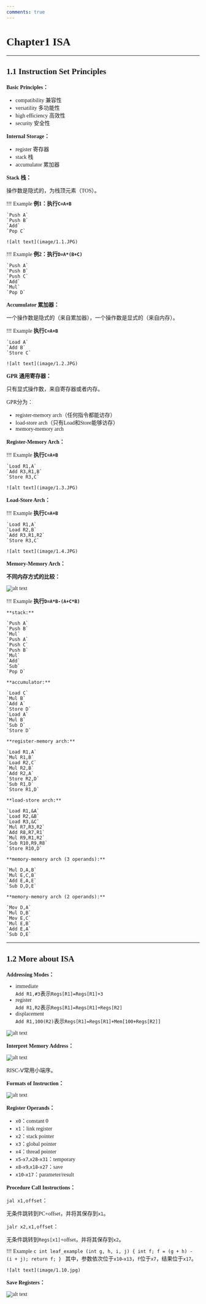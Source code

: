 ```yaml
---
comments: true
---
```


<span style="font-family: 'Times New Roman';">

# Chapter1 ISA

***

## 1.1 Instruction Set Principles

**Basic Principles：**

* compatibility 兼容性
* versatility 多功能性
* high efficiency 高效性
* security 安全性

**Internal Storage：**

* register 寄存器
* stack 栈
* accumulator 累加器

**Stack 栈：**

操作数是隐式的，为栈顶元素（TOS）。

!!! Example
    **例1：执行`C=A+B`**

    `Push A`  
    `Push B`  
    `Add`  
    `Pop C`  

    ![alt text](image/1.1.JPG)  

!!! Example
    **例2：执行`D=A*(B+C)`**

    `Push A`  
    `Push B`  
    `Push C`  
    `Add`  
    `Mul`  
    `Pop D`  

**Accumulator 累加器：**

一个操作数是隐式的（来自累加器），一个操作数是显式的（来自内存）。

!!! Example
    **执行`C=A+B`**

    `Load A`  
    `Add B`  
    `Store C`

    ![alt text](image/1.2.JPG)

**GPR 通用寄存器：**

只有显式操作数，来自寄存器或者内存。

GPR分为：

* register-memory arch（任何指令都能访存）
* load-store arch（只有Load和Store能够访存）
* memory-memory arch

**Register-Memory Arch：**

!!! Example
    **执行`C=A+B`**

    `Load R1,A`  
    `Add R3,R1,B`  
    `Store R3,C`  

    ![alt text](image/1.3.JPG)

**Load-Store Arch：**

!!! Example
    **执行`C=A+B`**

    `Load R1,A`  
    `Load R2,B`  
    `Add R3,R1,R2`  
    `Store R3,C`  

    ![alt text](image/1.4.JPG)

**Memory-Memory Arch：**

**不同内存方式的比较：**

![alt text](image/1.5.jpg)

!!! Example
    **执行`D=A*B-(A+C*B)`**

    **stack:**

    `Push A`  
    `Push B`  
    `Mul`  
    `Push A`  
    `Push C`  
    `Push B`  
    `Mul`  
    `Add`  
    `Sub`  
    `Pop D`  

    **accumulator:**  

    `Load C`  
    `Mul B`  
    `Add A`  
    `Store D`  
    `Load A`  
    `Mul B`  
    `Sub D`  
    `Store D`  

    **register-memory arch:**  

    `Load R1,A`   
    `Mul R1,B`    
    `Load R2,C`   
    `Mul R2,B`    
    `Add R2,A`    
    `Store R2,D`    
    `Sub R1,D`    
    `Store R1,D`    

    **load-store arch:**

    `Load R1,&A`  
    `Load R2,&B`  
    `Load R3,&C`  
    `Mul R7,R3,R2`  
    `Add R8,R7,R1`  
    `Mul R9,R1,R2`  
    `Sub R10,R9,R8`  
    `Store R10,D`  

    **memory-memory arch (3 operands):**

    `Mul D,A,B`  
    `Mul E,C,B`  
    `Add E,A,E`  
    `Sub D,D,E`  

    **memory-memory arch (2 operands):**  

    `Mov D,A`  
    `Mul D,B`  
    `Mov E,C`  
    `Mul E,B`  
    `Add E,A`  
    `Sub D,E`  

***

## 1.2 More about ISA

**Addressing Modes：**

* immediate  
  `Add R1,#3`表示`Regs[R1]=Regs[R1]+3`
* register  
  `Add R1,R2`表示`Regs[R1]=Regs[R1]+Regs[R2]`
* displacement  
  `Add R1,100(R2)`表示`Regs[R1]=Regs[R1]+Mem[100+Regs[R2]]`

![alt text](image/1.8.jpg)

**Interpret Memory Address：**

![alt text](image/1.6.jpg)

RISC-Ⅴ常用小端序。

**Formats of Instruction：**

![alt text](image/1.7.jpg)

**Register Operands：**

* `x0`：constant 0
* `x1`：link register
* `x2`：stack pointer
* `x3`：global pointer
* `x4`：thread pointer
* `x5`-`x7`,`x28`-`x31`：temporary
* `x8`-`x9`,`x18`-`x27`：save
* `x10`-`x17`：parameter/result

**Procedure Call Instructions：**

`jal x1,offset`：

无条件跳转到PC+offset，并将其保存到`x1`。

`jalr x2,x1,offset`：

无条件跳转到`Regs[x1]`+offset，并将其保存到`x2`。

!!! Example
    ```c
    int leaf_example (int g, h, i, j)
    {
        int f;
        f = (g + h) - (i + j);
        return f;
    }
    ```
    其中，参数依次位于`x10`-`x13`，`f`位于`x7`，结果位于`x17`。  
    
    ![alt text](image/1.10.jpg)

**Save Registers：**

![alt text](image/1.9.jpg)

